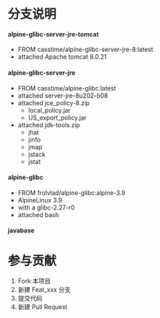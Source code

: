 # 分支说明
#### alpine-glibc-server-jre-tomcat
* FROM casstime/alpine-glibc-server-jre-8:latest
* attached Apache tomcat 8.0.21

#### alpine-glibc-server-jre
* FROM casstime/alpine-glibc:latest
* attached server-jre-8u202-b08
* attached jce_policy-8.zip
  * local_policy.jar
  * US_export_policy.jar
* attached jdk-tools.zip
  * jhat
  * jinfo
  * jmap
  * jstack
  * jstat

#### alpine-glibc
* FROM frolvlad/alpine-glibc:alpine-3.9
* AlpineLinux 3.9 
* with a glibc-2.27-r0
* attached bash

#### javabase


# 参与贡献

1. Fork 本项目
2. 新建 Feat_xxx 分支
3. 提交代码
4. 新建 Pull Request
